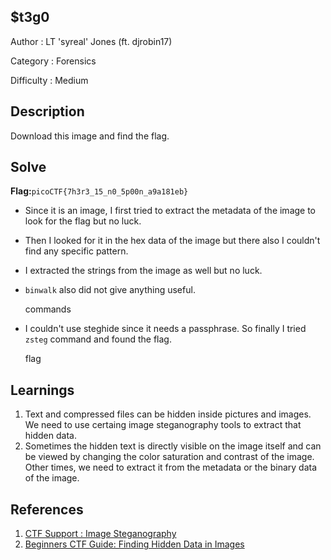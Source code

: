 ## $t3g0
Author : LT 'syreal' Jones (ft. djrobin17)

Category : Forensics

Difficulty : Medium

## Description
Download this image and find the flag.

## Solve
**Flag:**`picoCTF{7h3r3_15_n0_5p00n_a9a181eb}`

- Since it is an image, I first tried to extract the metadata of the image to look for the flag but no luck.
- Then I looked for it in the hex data of the image but there also I couldn't find any specific pattern.
- I extracted the strings from the image as well but no luck.
- `binwalk` also did not give anything useful.
   
   commands 

-  I couldn't use steghide since it needs a passphrase. So finally I tried `zsteg` command and found the flag.
   
   flag

## Learnings
1. Text and compressed files can be hidden inside pictures and images. We need to use certaing image steganography tools to extract that hidden data.
2. Sometimes the hidden text is directly visible on the image itself and can be viewed by changing the color saturation and contrast of the image. Other times, we need to extract it from the metadata or the binary data of the image.

## References
1. [CTF Support : Image Steganography](https://ctf.support/steganography/image-steganography/)
2. [Beginners CTF Guide: Finding Hidden Data in Images](https://infosecwriteups.com/beginners-ctf-guide-finding-hidden-data-in-images-e3be9e34ae0d)